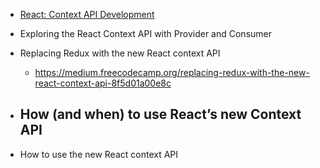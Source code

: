 
- [React: Context API Development](https://www.linkedin.com/learning/react-context-api-development/)


- Exploring the React Context API with Provider and Consumer

- Replacing Redux with the new React context API
  - https://medium.freecodecamp.org/replacing-redux-with-the-new-react-context-api-8f5d01a00e8c

- How (and when) to use React’s new Context API
  - 

- How to use the new React context API